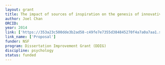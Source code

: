 ```yaml
---
layout: grant
title: The impact of sources of inspiration on the genesis of innovative ideas
author: Joel Chan
ORCID: 
year: 2014
link: ['https://353a23c500dde3b2ad58-c49fe7e7355d384845270f4a7a0a7aa1.ssl.cf2.rackcdn.com/76553f9b-017b-4023-adcc-c870353dc25a/Chan_DissertationImprovementGrant.pdf']
link_name: ['Proposal']
funder: NSF
program: Dissertation Improvement Grant (DDIG)
discipline: psychology
status: funded
---
```

